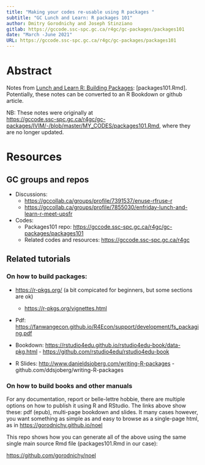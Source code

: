```yaml
--- 
title: "Making your codes re-usable using R packages "
subtitle: "GC Lunch and Learn: R packages 101"
author: Dmitry Gorodnichy and Joseph Stinziano
gitlab: https://gccode.ssc-spc.gc.ca/r4gc/gc-packages/packages101
date: "March -June 2021"
URL: https://gccode.ssc-spc.gc.ca/r4gc/gc-packages/packages101 
---
```


# Abstract

Notes from [Lunch and Learn R: Building Packages](https://gccollab.ca/discussion/view/8277081/en15-may-2021-building-r-packages-session-4-video-recording-notesfr): [packages101.Rmd].
Potentially, these notes can be converted to an R Bookdown or github article.


NB: These notes were originally at  
<https://gccode.ssc-spc.gc.ca/r4gc/gc-packages/IVIM/-/blob/master/MY_CODES/packages101.Rmd>, where they are no longer updated.



# Resources

## GC groups and repos

- Discussions: 
  - https://gccollab.ca/groups/profile/7391537/enuse-rfruse-r
  - https://gccollab.ca/groups/profile/7855030/enfriday-lunch-and-learn-r-meet-upsfr
- Codes:
  - Packages101 repo: https://gccode.ssc-spc.gc.ca/r4gc/gc-packages/packages101
  - Related codes and resources: https://gccode.ssc-spc.gc.ca/r4gc

## Related tutorials


### On how to build packages:

- https://r-pkgs.org/ (a bit compicated for beginners, but some sections are ok)
  - https://r-pkgs.org/vignettes.html
  
- Pdf: https://fanwangecon.github.io/R4Econ/support/development/fs_packaging.pdf
- Bookdown: https://rstudio4edu.github.io/rstudio4edu-book/data-pkg.html - https://github.com/rstudio4edu/rstudio4edu-book 
- R Slides: http://www.danieldsjoberg.com/writing-R-packages - github.com/ddsjoberg/writing-R-packages


### On how to build books and other manuals

For any documentation, report or belle-lettre hobbie, there are multiple options on how to publish it using R and RStudio. The links above show these: pdf (epub), multi-page bookdown and slides. It many cases however, you want something  as simple as and easy to browse as a single-page html, as in https://gorodnichy.github.io/noel

This repo shows how you can generate all of the above using the same single main source Rmd file (packages101.Rmd in our case):

https://github.com/gorodnichy/noel


